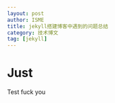 ```yaml
---
layout: post
author: ISME
title: jekyll搭建博客中遇到的问题总结
category: 技术博文
tag: [jekyll]
---
```


# Just
Test
fuck
you
